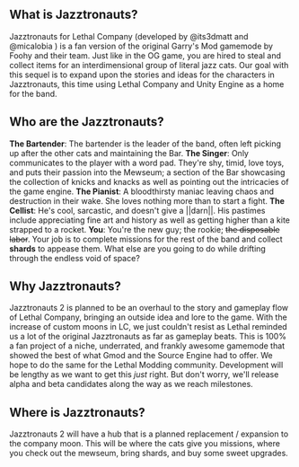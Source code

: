 ## What is Jazztronauts?
Jazztronauts for Lethal Company (developed by @its3dmatt  and @micalobia ) is a fan version of the original Garry's Mod gamemode by Foohy and their team. Just like in the OG game, you are hired to steal and collect items for an interdimensional group of literal jazz cats. Our goal with this sequel is to expand upon the stories and ideas for the characters in Jazztronauts, this time using Lethal Company and Unity Engine as a home for the band.

## Who are the Jazztronauts?
**The Bartender**: The bartender is the leader of the band, often left picking up after the other cats and maintaining the Bar.
**The Singer**: Only communicates to the player with a word pad. They're shy, timid, love toys, and puts their passion into the Mewseum; a section of the Bar showcasing the collection of knicks and knacks as well as pointing out the intricacies of the game engine.
**The Pianist**: A bloodthirsty maniac leaving chaos and destruction in their wake. She loves nothing more than to start a fight.
**The Cellist**: He's cool, sarcastic, and doesn't give a ||darn||. His pastimes include appreciating fine art and history as well as getting higher than a kite strapped to a rocket. 
**You**: You're the new guy; the rookie; ~~the disposable labor~~. Your job is to complete missions for the rest of the band and collect **shards** to appease them. What else are you going to do while drifting through the endless void of space?

## Why Jazztronauts?
Jazztronauts 2 is planned to be an overhaul to the story and gameplay flow of Lethal Company, bringing an outside idea and lore to the game. With the increase of custom moons in LC, we just couldn't resist as Lethal reminded us a lot of the original Jazztronauts as far as gameplay beats. This is 100% a fan project of a niche, underrated, and frankly awesome gamemode that showed the best of what Gmod and the Source Engine had to offer. We hope to do the same for the Lethal Modding community. Development will be lengthy as we want to get this *just* right. But don't worry, we'll release alpha and beta candidates along the way as we reach milestones.

## Where is Jazztronauts?
Jazztronauts 2 will have a hub that is a planned replacement / expansion to the company moon. This will be where the cats give you missions, where you check out the mewseum, bring shards, and buy some sweet upgrades.